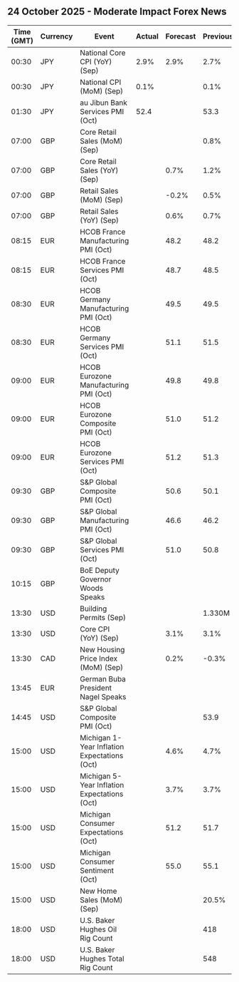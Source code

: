 ## 24 October 2025 - Moderate Impact Forex News

| Time (GMT) | Currency | Event | Actual | Forecast | Previous |
|------|----------|-------|--------|----------|----------|
| 00:30 | JPY | National Core CPI (YoY) (Sep) | 2.9% | 2.9% | 2.7% |
| 00:30 | JPY | National CPI (MoM) (Sep) | 0.1% |  | 0.1% |
| 01:30 | JPY | au Jibun Bank Services PMI (Oct) | 52.4 |  | 53.3 |
| 07:00 | GBP | Core Retail Sales (MoM) (Sep) |  |  | 0.8% |
| 07:00 | GBP | Core Retail Sales (YoY) (Sep) |  | 0.7% | 1.2% |
| 07:00 | GBP | Retail Sales (MoM) (Sep) |  | -0.2% | 0.5% |
| 07:00 | GBP | Retail Sales (YoY) (Sep) |  | 0.6% | 0.7% |
| 08:15 | EUR | HCOB France Manufacturing PMI (Oct) |  | 48.2 | 48.2 |
| 08:15 | EUR | HCOB France Services PMI (Oct) |  | 48.7 | 48.5 |
| 08:30 | EUR | HCOB Germany Manufacturing PMI (Oct) |  | 49.5 | 49.5 |
| 08:30 | EUR | HCOB Germany Services PMI (Oct) |  | 51.1 | 51.5 |
| 09:00 | EUR | HCOB Eurozone Manufacturing PMI (Oct) |  | 49.8 | 49.8 |
| 09:00 | EUR | HCOB Eurozone Composite PMI (Oct) |  | 51.0 | 51.2 |
| 09:00 | EUR | HCOB Eurozone Services PMI (Oct) |  | 51.2 | 51.3 |
| 09:30 | GBP | S&P Global Composite PMI (Oct) |  | 50.6 | 50.1 |
| 09:30 | GBP | S&P Global Manufacturing PMI (Oct) |  | 46.6 | 46.2 |
| 09:30 | GBP | S&P Global Services PMI (Oct) |  | 51.0 | 50.8 |
| 10:15 | GBP | BoE Deputy Governor Woods Speaks |  |  |  |
| 13:30 | USD | Building Permits (Sep) |  |  | 1.330M |
| 13:30 | USD | Core CPI (YoY) (Sep) |  | 3.1% | 3.1% |
| 13:30 | CAD | New Housing Price Index (MoM) (Sep) |  | 0.2% | -0.3% |
| 13:45 | EUR | German Buba President Nagel Speaks |  |  |  |
| 14:45 | USD | S&P Global Composite PMI (Oct) |  |  | 53.9 |
| 15:00 | USD | Michigan 1-Year Inflation Expectations (Oct) |  | 4.6% | 4.7% |
| 15:00 | USD | Michigan 5-Year Inflation Expectations (Oct) |  | 3.7% | 3.7% |
| 15:00 | USD | Michigan Consumer Expectations (Oct) |  | 51.2 | 51.7 |
| 15:00 | USD | Michigan Consumer Sentiment (Oct) |  | 55.0 | 55.1 |
| 15:00 | USD | New Home Sales (MoM) (Sep) |  |  | 20.5% |
| 18:00 | USD | U.S. Baker Hughes Oil Rig Count |  |  | 418 |
| 18:00 | USD | U.S. Baker Hughes Total Rig Count |  |  | 548 |
